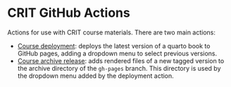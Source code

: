 # CRIT GitHub Actions

Actions for use with CRIT course materials.
There are two main actions:

- [Course deployment](./course-deploy): deploys the latest version of a quarto book to GitHub pages, adding a dropdown menu to select previous versions.
- [Course archive release](./course-archive): adds rendered files of a new tagged version to the archive directory of the `gh-pages` branch. This directory is used by the dropdown menu added by the deployment action.

